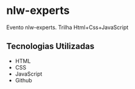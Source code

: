# nlw-experts
Evento nlw-experts. Trilha Html+Css+JavaScript


## Tecnologias Utilizadas

- HTML
- CSS
- JavaScript
- Github